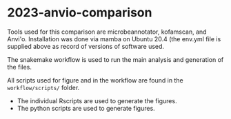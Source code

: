 # 2023-anvio-comparison
Tools used for this comparison are microbeannotator, kofamscan, and Anvi'o. Installation was done via mamba on Ubuntu 20.4 (the env.yml file is supplied above as record of versions of software used.

The snakemake workflow is used to run the main analysis and generation of the files.

All scripts used for figure and in the workflow are found in the `workflow/scripts/` folder.
- The individual Rscripts are used to generate the figures.
- The python scripts are used to generate figures.
